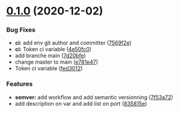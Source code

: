 # [0.1.0](https://github.com/tf-openstack-modules/terraform-openstack-instances/compare/v0.0.1...v0.1.0) (2020-12-02)


### Bug Fixes

* **ci:** add env git author and committer ([7569f2e](https://github.com/tf-openstack-modules/terraform-openstack-instances/commit/7569f2eaf8369476034456d725939183353aba00))
* **ci:** Token ci variable ([4e50fc0](https://github.com/tf-openstack-modules/terraform-openstack-instances/commit/4e50fc09e4e8098edbd1f6b7839572da82f95c15))
* add branche main ([7d20bfe](https://github.com/tf-openstack-modules/terraform-openstack-instances/commit/7d20bfee96ca0a3ab9cbb38ae5296117f9a28941))
* change master to main ([e781e47](https://github.com/tf-openstack-modules/terraform-openstack-instances/commit/e781e47d174429a0aac0a0f61e989978c437f6ef))
* Token ci variable ([fed3012](https://github.com/tf-openstack-modules/terraform-openstack-instances/commit/fed30120a1c502895bad9acebee93ca16ddcc66d))


### Features

* **semver:** add workflow and add semantic versionning ([7f53a72](https://github.com/tf-openstack-modules/terraform-openstack-instances/commit/7f53a72ec768417795577a3322a4bf0746d69730))
* add description on var and add list on port ([835815e](https://github.com/tf-openstack-modules/terraform-openstack-instances/commit/835815efa24f2757c86b7cd203e3adb6be7923c2))
